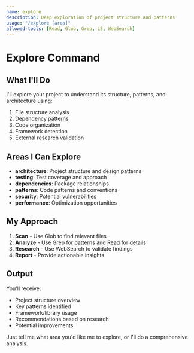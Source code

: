 ```yaml
---
name: explore
description: Deep exploration of project structure and patterns
usage: "/explore [area]"
allowed-tools: [Read, Glob, Grep, LS, WebSearch]
---
```


# Explore Command

## What I'll Do

I'll explore your project to understand its structure, patterns, and architecture using:
1. File structure analysis
2. Dependency patterns
3. Code organization
4. Framework detection
5. External research validation

## Areas I Can Explore

- **architecture**: Project structure and design patterns
- **testing**: Test coverage and approach
- **dependencies**: Package relationships
- **patterns**: Code patterns and conventions
- **security**: Potential vulnerabilities
- **performance**: Optimization opportunities

## My Approach

1. **Scan** - Use Glob to find relevant files
2. **Analyze** - Use Grep for patterns and Read for details
3. **Research** - Use WebSearch to validate findings
4. **Report** - Provide actionable insights

## Output

You'll receive:
- Project structure overview
- Key patterns identified
- Framework/library usage
- Recommendations based on research
- Potential improvements

Just tell me what area you'd like me to explore, or I'll do a comprehensive analysis.